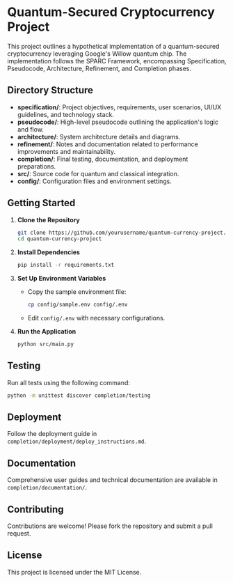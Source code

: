 # Quantum-Secured Cryptocurrency Project

This project outlines a hypothetical implementation of a quantum-secured cryptocurrency leveraging Google's Willow quantum chip. The implementation follows the SPARC Framework, encompassing Specification, Pseudocode, Architecture, Refinement, and Completion phases.

## Directory Structure
- **specification/**: Project objectives, requirements, user scenarios, UI/UX guidelines, and technology stack.
- **pseudocode/**: High-level pseudocode outlining the application's logic and flow.
- **architecture/**: System architecture details and diagrams.
- **refinement/**: Notes and documentation related to performance improvements and maintainability.
- **completion/**: Final testing, documentation, and deployment preparations.
- **src/**: Source code for quantum and classical integration.
- **config/**: Configuration files and environment settings.

## Getting Started
1. **Clone the Repository**
    ```bash
    git clone https://github.com/yourusername/quantum-currency-project.git
    cd quantum-currency-project
    ```

2. **Install Dependencies**
    ```bash
    pip install -r requirements.txt
    ```

3. **Set Up Environment Variables**
    - Copy the sample environment file:
        ```bash
        cp config/sample.env config/.env
        ```
    - Edit `config/.env` with necessary configurations.

4. **Run the Application**
    ```bash
    python src/main.py
    ```

## Testing
Run all tests using the following command:
```bash
python -m unittest discover completion/testing
```

## Deployment
Follow the deployment guide in `completion/deployment/deploy_instructions.md`.

## Documentation
Comprehensive user guides and technical documentation are available in `completion/documentation/`.

## Contributing
Contributions are welcome! Please fork the repository and submit a pull request.

## License
This project is licensed under the MIT License.
